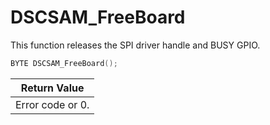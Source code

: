 # DSCSAM\_FreeBoard

This function releases the SPI driver handle and BUSY GPIO.

```c
BYTE DSCSAM_FreeBoard();
```

| Return Value     |
| ---------------- |
| Error code or 0. |
